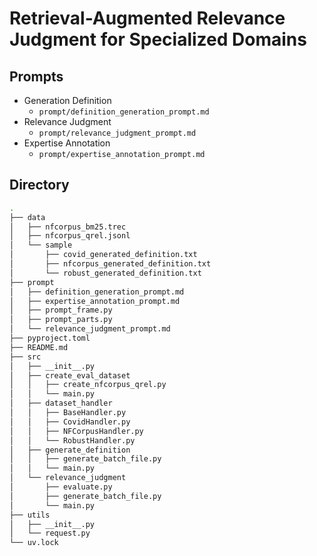 # Retrieval-Augmented Relevance Judgment for Specialized Domains

## Prompts

- Generation Definition
  - `prompt/definition_generation_prompt.md`
- Relevance Judgment
  - `prompt/relevance_judgment_prompt.md`
- Expertise Annotation
  - `prompt/expertise_annotation_prompt.md`

## Directory

```bash
.
├── data
│   ├── nfcorpus_bm25.trec
│   ├── nfcorpus_qrel.jsonl
│   └── sample
│       ├── covid_generated_definition.txt
│       ├── nfcorpus_generated_definition.txt
│       └── robust_generated_definition.txt
├── prompt
│   ├── definition_generation_prompt.md
│   ├── expertise_annotation_prompt.md
│   ├── prompt_frame.py
│   ├── prompt_parts.py
│   └── relevance_judgment_prompt.md
├── pyproject.toml
├── README.md
├── src
│   ├── __init__.py
│   ├── create_eval_dataset
│   │   ├── create_nfcorpus_qrel.py
│   │   └── main.py
│   ├── dataset_handler
│   │   ├── BaseHandler.py
│   │   ├── CovidHandler.py
│   │   ├── NFCorpusHandler.py
│   │   └── RobustHandler.py
│   ├── generate_definition
│   │   ├── generate_batch_file.py
│   │   └── main.py
│   └── relevance_judgment
│       ├── evaluate.py
│       ├── generate_batch_file.py
│       └── main.py
├── utils
│   ├── __init__.py
│   └── request.py
└── uv.lock
```
